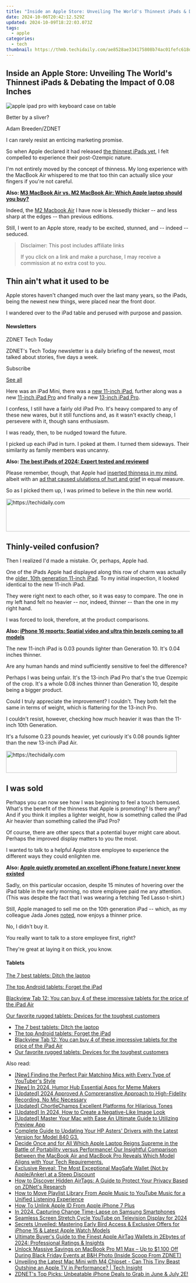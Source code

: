 ```yaml
---
title: "Inside an Apple Store: Unveiling The World's Thinnest iPads & Debating the Impact of 0.08 Inches"
date: 2024-10-06T20:42:12.529Z
updated: 2024-10-09T18:22:03.073Z
tags:
  - apple
categories:
  - tech
thumbnail: https://thmb.techidaily.com/ae8528ae334175808b74ac01fefc618d6dd771a5548956162285f37bc39ffc3e.jpeg
---
```


## Inside an Apple Store: Unveiling The World's Thinnest iPads & Debating the Impact of 0.08 Inches

![apple ipad pro with keyboard case on table](https://www.zdnet.com/a/img/resize/0ff7aff76b7c3dd00d781260e51562d7bd631a28/2024/05/22/02d02554-4a0f-4413-b8e5-57110538ccf1/ipad-pro-004.jpg?auto=webp&width=1280)

Better by a sliver?

Adam Breeden/ZDNET

I can rarely resist an enticing marketing promise.

So when Apple declared it had released [the thinnest iPads yet](https://www.zdnet.com/article/latest-ipad-launch-marred-by-one-big-mistake-heres-how-apple-can-fix-it/), I felt compelled to experience their post-Ozempic nature.

I'm not entirely moved by the concept of thinness. My long experience with the MacBook Air whispered to me that too thin can actually slice your fingers if you're not careful.

**Also: [M3 MacBook Air vs. M2 MacBook Air: Which Apple laptop should you buy?](https://www.zdnet.com/article/m3-macbook-air-vs-m2-macbook-air/)**

Indeed, the [M2 Macbook Air](https://apple.sjv.io/c/159047/435031/7613?&sharedid=zdnet&partnerpropertyid=1980086&u=https%3A%2F%2Fwww.apple.com%2Fshop%2Fbuy-mac%2Fmacbook-air%2F13-inch-m2&subId1=zd-%5F%5FCOM%5FCLICK%5FID%5F%5F-dtp) I have now is blessedly thicker -- and less sharp at the edges -- than previous editions.

Still, I went to an Apple store, ready to be excited, stunned, and -- indeed -- seduced.

>  Disclaimer: This post includes affiliate links
>
>  If you click on a link and make a purchase, I may receive a commission at no extra cost to you.
>

## Thin ain't what it used to be

Apple stores haven't changed much over the last many years, so the iPads, being the newest new things, were placed near the front door.

I wandered over to the iPad table and perused with purpose and passion.

#### Newsletters

ZDNET Tech Today

ZDNET's Tech Today newsletter is a daily briefing of the newest, most talked about stories, five days a week.

 Subscribe

[See all](https://www.zdnet.com/newsletters/)

Here was an iPad Mini, there was a [new 11-inch iPad](https://apple.sjv.io/c/159047/435031/7613?&sharedid=zdnet&partnerpropertyid=1980086&u=https%3A%2F%2Fwww.apple.com%2Fshop%2Fbuy-ipad%2Fipad-air&subId1=zd-%5F%5FCOM%5FCLICK%5FID%5F%5F-dtp), further along was a new [11-inch iPad Pro](https://apple.sjv.io/c/159047/435031/7613?&sharedid=zdnet&partnerpropertyid=1980086&u=https%3A%2F%2Fwww.apple.com%2Fshop%2Fbuy-ipad%2Fipad-pro&subId1=zd-%5F%5FCOM%5FCLICK%5FID%5F%5F-dtp) and finally a new [13-inch iPad Pro](https://apple.sjv.io/c/159047/435031/7613?&sharedid=zdnet&partnerpropertyid=1980086&u=https%3A%2F%2Fwww.apple.com%2Fshop%2Fbuy-ipad%2Fipad-pro&subId1=zd-%5F%5FCOM%5FCLICK%5FID%5F%5F-dtp).

I confess, I still have a fairly old iPad Pro. It's heavy compared to any of these new wares, but it still functions and, as it wasn't exactly cheap, I persevere with it, though sans enthusiasm.

I was ready, then, to be nudged toward the future.

I picked up each iPad in turn. I poked at them. I turned them sideways. Their similarity as family members was uncanny.

**Also: [The best iPads of 2024: Expert tested and reviewed](https://www.zdnet.com/article/best-ipad/)**

Please remember, though, that Apple had [inserted thinness in my mind](https://www.zdnet.com/article/latest-ipad-launch-marred-by-one-big-mistake-heres-how-apple-can-fix-it/), albeit with an [ad that caused ululations of hurt and grief](https://www.youtube.com/watch?v=ntjkwIXWtrc) in equal measure.

So as I picked them up, I was primed to believe in the thin new world.

<!-- affiliate ads begin -->
<a href="https://ephamedtechinc.pxf.io/c/5597632/2137216/26400" target="_top" id="2137216">
  <img src="//a.impactradius-go.com/display-ad/26400-2137216" border="0" alt="https://techidaily.com" width="728" height="90"/>
</a>
<img height="0" width="0" src="https://ephamedtechinc.pxf.io/i/5597632/2137216/26400" style="position:absolute;visibility:hidden;" border="0" />
<!-- affiliate ads end -->

## Thinly-veiled confusion?

Then I realized I'd made a mistake. Or, perhaps, Apple had.

One of the iPads Apple had displayed along this row of charm was actually the [older, 10th generation 11-inch iPad](https://apple.sjv.io/c/159047/435031/7613?&sharedid=zdnet&partnerpropertyid=1980086&u=https%3A%2F%2Fwww.apple.com%2Fshop%2Fbuy-ipad%2Fipad&subId1=zd-%5F%5FCOM%5FCLICK%5FID%5F%5F-dtp). To my initial inspection, it looked identical to the new 11-inch iPad.

They were right next to each other, so it was easy to compare. The one in my left hand felt no heavier -- nor, indeed, thinner -- than the one in my right hand.

I was forced to look, therefore, at the product comparisons. 

**Also: [iPhone 16 reports: Spatial video and ultra thin bezels coming to all models](https://www.zdnet.com/article/iphone-16-reports-spatial-video-and-ultra-thin-bezels-coming-to-all-models/)**

The new 11-inch iPad is 0.03 pounds lighter than Generation 10\. It's 0.04 inches thinner. 

Are any human hands and mind sufficiently sensitive to feel the difference? 

Perhaps I was being unfair. It's the 13-inch iPad Pro that's the true Ozempic of the crop. It's a whole 0.08 inches thinner than Generation 10, despite being a bigger product. 

Could I truly appreciate the improvement? I couldn't. They both felt the same in terms of weight, which is flattering for the 13-inch Pro.

I couldn't resist, however, checking how much heavier it was than the 11-inch 10th Generation. 

It's a fulsome 0.23 pounds heavier, yet curiously it's 0.08 pounds lighter than the new 13-inch iPad Air.

<!-- affiliate ads begin -->
<a href="https://aligracehair.sjv.io/c/5597632/2135360/19272" target="_top" id="2135360">
  <img src="//a.impactradius-go.com/display-ad/19272-2135360" border="0" alt="https://techidaily.com" width="468" height="60"/>
</a>
<img height="0" width="0" src="https://aligracehair.sjv.io/i/5597632/2135360/19272" style="position:absolute;visibility:hidden;" border="0" />
<!-- affiliate ads end -->

## I was sold

Perhaps you can now see how I was beginning to feel a touch bemused. What's the benefit of the thinness that Apple is promoting? Is there any? And if you think it implies a lighter weight, how is something called the iPad Air heavier than something called the iPad Pro?

Of course, there are other specs that a potential buyer might care about. Perhaps the improved display matters to you the most.

I wanted to talk to a helpful Apple store employee to experience the different ways they could enlighten me. 

**Also: [Apple quietly promoted an excellent iPhone feature I never knew existed](https://www.zdnet.com/article/apple-quietly-promoted-an-excellent-iphone-feature-i-never-knew-existed/)**

Sadly, on this particular occasion, despite 15 minutes of hovering over the iPad table in the early morning, no store employee paid me any attention. (This was despite the fact that I was wearing a fetching Ted Lasso t-shirt.)

Still, Apple managed to sell me on the 10th generation iPad -- which, as my colleague Jada Jones [noted](https://www.zdnet.com/article/this-349-ipad-was-sneakily-the-best-announcement-during-apples-let-loose-event/), now enjoys a thinner price.

No, I didn't buy it.

You really want to talk to a store employee first, right?

They're great at laying it on thick, you know.

#### Tablets

[The 7 best tablets: Ditch the laptop](https://www.zdnet.com/article/best-tablet/ "The 7 best tablets: Ditch the laptop")

[The top Android tablets: Forget the iPad](https://www.zdnet.com/article/best-android-tablet/ "The top Android tablets: Forget the iPad")

[Blackview Tab 12: You can buy 4 of these impressive tablets for the price of the iPad Air](https://www.zdnet.com/article/blackview-tab-12-review/ "Blackview Tab 12: You can buy 4 of these impressive tablets for the price of the iPad Air")

[Our favorite rugged tablets: Devices for the toughest customers](https://www.zdnet.com/article/best-rugged-tablet/ "Our favorite rugged tablets: Devices for the toughest customers")

* [The 7 best tablets: Ditch the laptop](https://www.zdnet.com/article/best-tablet/ "The 7 best tablets: Ditch the laptop")
* [The top Android tablets: Forget the iPad](https://www.zdnet.com/article/best-android-tablet/ "The top Android tablets: Forget the iPad")
* [Blackview Tab 12: You can buy 4 of these impressive tablets for the price of the iPad Air](https://www.zdnet.com/article/blackview-tab-12-review/ "Blackview Tab 12: You can buy 4 of these impressive tablets for the price of the iPad Air")
* [Our favorite rugged tablets: Devices for the toughest customers](https://www.zdnet.com/article/best-rugged-tablet/ "Our favorite rugged tablets: Devices for the toughest customers")

<ins class="adsbygoogle"
     style="display:block"
     data-ad-format="autorelaxed"
     data-ad-client="ca-pub-7571918770474297"
     data-ad-slot="1223367746"></ins>

<ins class="adsbygoogle"
     style="display:block"
     data-ad-client="ca-pub-7571918770474297"
     data-ad-slot="8358498916"
     data-ad-format="auto"
     data-full-width-responsive="true"></ins>

<span class="atpl-alsoreadstyle">Also read:</span>
<div><ul>
<li><a href="https://youtube-help.techidaily.com/new-finding-the-perfect-pair-matching-mics-with-every-type-of-youtubers-style/"><u>[New] Finding the Perfect Pair Matching Mics with Every Type of YouTuber's Style</u></a></li>
<li><a href="https://article-knowledge.techidaily.com/new-in-2024-humor-hub-essential-apps-for-meme-makers/"><u>[New] In 2024, Humor Hub Essential Apps for Meme Makers</u></a></li>
<li><a href="https://youtube-docs.techidaily.com/ed-2024-approved-a-compreranstive-approach-to-high-fidelity-recording-no-mic-necessary/"><u>[Updated] 2024 Approved A Compreranstive Approach to High-Fidelity Recording, No Mic Necessary</u></a></li>
<li><a href="https://extra-tips.techidaily.com/updated-chortlechamps-excellent-platforms-for-hilarious-tones/"><u>[Updated] ChortleChamps Excellent Platforms for Hilarious Tones</u></a></li>
<li><a href="https://article-knowledge.techidaily.com/updated-in-2024-how-to-create-a-negative-like-image-look/"><u>[Updated] In 2024, How to Create a Negative-Like Image Look</u></a></li>
<li><a href="https://extra-support.techidaily.com/updated-master-your-mac-with-ease-an-ultimate-guide-to-utilizing-preview-app/"><u>[Updated] Master Your Mac with Ease An Ultimate Guide to Utilizing Preview App</u></a></li>
<li><a href="https://hardware-help.techidaily.com/complete-guide-to-updating-your-hp-asters-drivers-with-the-latest-version-for-model-840-g3/"><u>Complete Guide to Updating Your HP Asters' Drivers with the Latest Version for Model 840 G3.</u></a></li>
<li><a href="https://tech-hub.techidaily.com/decide-once-and-for-all-which-apple-laptop-reigns-supreme-in-the-battle-of-portability-versus-performance-our-insightful-comparison-between-the-macbook-air-112/"><u>Decide Once and for All Which Apple Laptop Reigns Supreme in the Battle of Portability versus Performance! Our Insightful Comparison Between the MacBook Air and MacBook Pro Reveals Which Model Aligns with Your Tech Requirements.</u></a></li>
<li><a href="https://tech-hub.techidaily.com/exclusive-reveal-the-most-exceptional-magsafe-wallet-not-by-appleanker-at-a-steep-discount/"><u>Exclusive Reveal: The Most Exceptional MagSafe Wallet (Not by Apple/Anker) at a Steep Discount</u></a></li>
<li><a href="https://tech-hub.techidaily.com/how-to-discover-hidden-airtags-a-guide-to-protect-your-privacy-based-on-zdnets-research/"><u>How to Discover Hidden AirTags: A Guide to Protect Your Privacy Based on ZDNet's Research</u></a></li>
<li><a href="https://tech-hub.techidaily.com/how-to-move-playlist-library-from-apple-music-to-youtube-music-for-a-unified-listening-experience/"><u>How to Move Playlist Library From Apple Music to YouTube Music for a Unified Listening Experience</u></a></li>
<li><a href="https://apple-account.techidaily.com/how-to-unlink-apple-id-from-apple-iphone-7-plus-by-drfone-ios/"><u>How To Unlink Apple ID From Apple iPhone 7 Plus</u></a></li>
<li><a href="https://extra-information.techidaily.com/in-2024-capturing-change-time-lapse-on-samsung-smartphones/"><u>In 2024, Capturing Change Time-Lapse on Samsung Smartphones</u></a></li>
<li><a href="https://youtube-webster.techidaily.com/ess-screen-stretch-cycle-youtube-on-television-display-for-2024/"><u>Seamless Screen Stretch Cycle YouTube on Television Display for 2024</u></a></li>
<li><a href="https://tech-hub.techidaily.com/secrets-unveiled-mastering-early-bird-access-and-exclusive-offers-for-iphone-15-and-latest-apple-watch-models/"><u>Secrets Unveiled: Mastering Early Bird Access & Exclusive Offers for iPhone 15 & Latest Apple Watch Models</u></a></li>
<li><a href="https://tech-hub.techidaily.com/ultimate-buyers-guide-to-the-finest-apple-airtag-wallets-in-2ebytes-of-2024-professional-ratings-and-insights/"><u>Ultimate Buyer's Guide to the Finest Apple AirTag Wallets in 2Ebytes of 2024: Professional Ratings & Insights</u></a></li>
<li><a href="https://tech-hub.techidaily.com/unlock-massive-savings-on-macbook-pro-m1-max-up-to-1100-off-during-black-friday-events-at-bandh-photo-inside-scoop-from-zdnet/"><u>Unlock Massive Savings on MacBook Pro M1 Max – Up to $1,100 Off During Black Friday Events at B&H Photo (Inside Scoop From ZDNET)</u></a></li>
<li><a href="https://tech-hub.techidaily.com/unveiling-the-latest-mac-mini-with-m4-chipset-can-this-tiny-beast-outshine-an-apple-tv-in-performance-tech-insight/"><u>Unveiling the Latest Mac Mini with M4 Chipset - Can This Tiny Beast Outshine an Apple TV in Performance? | Tech Insight</u></a></li>
<li><a href="https://tech-hub.techidaily.com/zdnets-top-picks-unbeatable-iphone-deals-to-grab-in-june-and-july-2e/"><u>ZDNET's Top Picks: Unbeatable iPhone Deals to Grab in June & July 2E!</u></a></li>
</ul></div>

